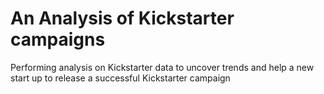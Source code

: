 # An Analysis of Kickstarter campaigns
Performing analysis on Kickstarter data to uncover trends and help a new start up to release a successful Kickstarter campaign
